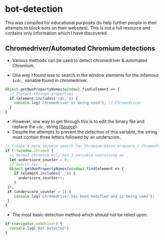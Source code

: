 # bot-detection
This was compiled for educational purposes (to help further people in their attempts to block bots on their websites). This is not a full resource and contains only information which I have discovered.

## Chromedriver/Automated Chromium detections
- Various methods can be used to detect chromedriver & automated Chromium.

- One way I found was to search in the window elements for the infamous `$cdc_` variable found in chromedriver.
```js
Object.getOwnPropertyNames(window).find(element => {
  // Iterate through properties
  if (element.includes('cdc_')) {
    console.log('Chromedriver is being used'); // Chromedriver
  }
}
```

- However, one way to get through this is to edit the binary file and replace the `cdc_` string ([Source](https://stackoverflow.com/questions/33225947/can-a-website-detect-when-you-are-using-selenium-with-chromedriver/41220267#comment84958239_41220267)). 
- Despite the attempts to prevent the detection of this variable, the string must contain three letters followed by an underscore.
```js
// Create a more verbose search for Chromium-based browsers / Chromedriver
if (!!window.chrome) {
  // Normal chromium only has 1 variable containing an _
  let underscore_counter = 0;
  // Search for _'s
  Object.getOwnPropertyNames(window).find(element => {
    if (element.includes('_')) {
      underscore_counter++;
    }
 });
 if (underscore_counter > 1) {
    console.log('Chromedriver has been modified and is being used');
 }
}
```

- The most basic detection method which should not be relied upon.
```js
if (navigator.webdriver) {
  console.log('Bot Detected')
}
```
